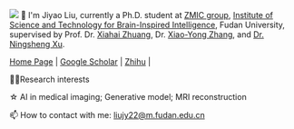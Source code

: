 ![](https://picx.zhimg.com/v2-19c81401b0b538ae313c8b8a1082c4f7_1440w.jpg?source=32738c0c)
🔭 I'm Jiyao Liu, currently a Ph.D. student at [ZMIC group](https://zmiclab.github.io/zxh/), [Institute of Science and Technology for Brain-Inspired Intelligence](https://istbi.fudan.edu.cn/), Fudan University, supervised by Prof. Dr. [Xiahai Zhuang](https://scholar.google.co.uk/citations?user=XlavIMcAAAAJ&hl=en), Dr. [Xiao-Yong Zhang](https://scholar.google.com/citations?hl=en&user=PrOzAs0AAAAJ&view_op=list_works&sortby=pubdate), and [Dr. Ningsheng Xu](https://en.wikipedia.org/wiki/Xu_Ningsheng).

[Home Page](https://liujiyaofdu.github.io/jy-stdio.github.io/) | [Google Scholar](https://scholar.google.com.hk/citations?user=01i77FUAAAAJ&hl=zh-CN) | [Zhihu](https://www.zhihu.com/people/zhi-shi-zhi-zhong-97-31) | 

👨‍🎓Research interests

☆ AI in medical imaging; Generative model; MRI reconstruction

📫 How to contact with me: liujy22@m.fudan.edu.cn
